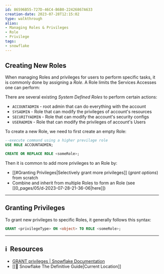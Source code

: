 ```yaml
---
id: 86596B55-727D-46C4-B6B0-22426867A633
creation-date: 2023-07-28T12:15:02 
type: walkthrough
alias: 
- Managing Roles & Privileges
- Role
- Privilege
tags: 
- snowflake
---
```


## Creating New Roles

When managing Roles and privileges for users to perform specific tasks, it is commonly done by assigning a *Role*. A Role limits the Services Accesses one can perform: 

There are several existing *System Defined Roles* to perform certain actions: 
- `ACCOUNTADMIN` - root admin that can do everything with the account
- `SYSADMIN` - Role that can modify the privileges of account's resources
- `SECURITYADMIN` - Role that can modify the account's security configs
- `USERADMIN` - Role that can modify the privileges of account's Users 

To create a new Role, we need to first create an empty Role:

```sql
--execute command using a higher previlage role
USE ROLE ACCOUNTADMIN; 

CREATE OR REPLACE ROLE <someRole>;
```

Then it is common to add more privileges to an Role by:
- [[#Granting Privileges|Selectively grant more privileges]] (*grant options*) from scratch 
- Combine and inherit from multiple Roles to form an Role (see [[0_pages/05/d-2023-07-28-21-36-06|here]])

---
## Granting Privileges 

To grant new privileges to specific Roles, it generally follows this syntax: 

```sql
GRANT <privilegeType> ON <object> TO ROLE <someRole>;
```


---
## ℹ️  Resources
- [GRANT privileges | Snowflake Documentation](https://docs.snowflake.com/en/sql-reference/sql/grant-privilege)
- [[📕 Snowflake The Definitive Guide|Current Location]]